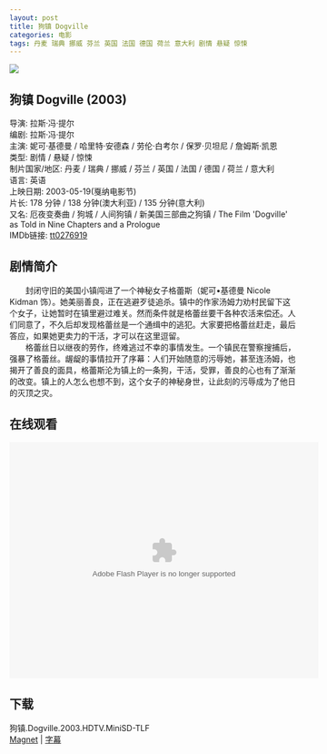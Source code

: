 ```yaml
---
layout: post
title: 狗镇 Dogville
categories: 电影
tags: 丹麦 瑞典 挪威 芬兰 英国 法国 德国 荷兰 意大利 剧情 悬疑 惊悚
---
```


[![](http://i2.piimg.com/824ff51430298a89t.jpg)](http://i2.piimg.com/824ff51430298a89.jpg)

## 狗镇 Dogville (2003)
导演: 拉斯·冯·提尔  
编剧: 拉斯·冯·提尔  
主演: 妮可·基德曼 / 哈里特·安德森 / 劳伦·白考尔 / 保罗·贝坦尼 / 詹姆斯·凯恩  
类型: 剧情 / 悬疑 / 惊悚  
制片国家/地区: 丹麦 / 瑞典 / 挪威 / 芬兰 / 英国 / 法国 / 德国 / 荷兰 / 意大利  
语言: 英语  
上映日期: 2003-05-19(戛纳电影节)  
片长: 178 分钟 / 138 分钟(澳大利亚) / 135 分钟(意大利)  
又名: 厄夜变奏曲 / 狗城 / 人间狗镇 / 新美国三部曲之狗镇 / The Film 'Dogville' as Told in Nine Chapters and a Prologue  
IMDb链接: [tt0276919](http://www.imdb.com/title/tt0276919)

## 剧情简介
　　封闭守旧的美国小镇闯进了一个神秘女子格蕾斯（妮可•基德曼 Nicole Kidman 饰）。她美丽善良，正在逃避歹徒追杀。镇中的作家汤姆力劝村民留下这个女子，让她暂时在镇里避过难关。然而条件就是格蕾丝要干各种农活来偿还。人们同意了，不久后却发现格蕾丝是一个通缉中的逃犯。大家要把格蕾丝赶走，最后答应，如果她更卖力的干活，才可以在这里逗留。  
　　格蕾丝日以继夜的劳作，终难逃过不幸的事情发生。一个镇民在警察搜捕后，强暴了格蕾丝。龌龊的事情拉开了序幕：人们开始随意的污辱她，甚至连汤姆，也揭开了善良的面具，格蕾斯沦为镇上的一条狗，干活，受罪，善良的心也有了渐渐的改变。镇上的人怎么也想不到，这个女子的神秘身世，让此刻的污辱成为了他日的灭顶之灾。

## 在线观看
<embed height="415" width="544" quality="high" allowfullscreen="true" type="application/x-shockwave-flash" src="http://static.hdslb.com/miniloader.swf" flashvars="aid=3129705&page=1" pluginspage="http://www.adobe.com/shockwave/download/download.cgi?P1_Prod_Version=ShockwaveFlash" />

## 下载
狗镇.Dogville.2003.HDTV.MiniSD-TLF  
[Magnet](magnet:?xt=urn:btih:AFD773071F754D255CC1FBBEFDDB2B39CEEE605D) | [字幕](http://7xqm73.com1.z0.glb.clouddn.com/2003%2F%E7%8B%97%E9%95%87.Dogville.2003.HDTV.MiniSD-TLF.rar)
